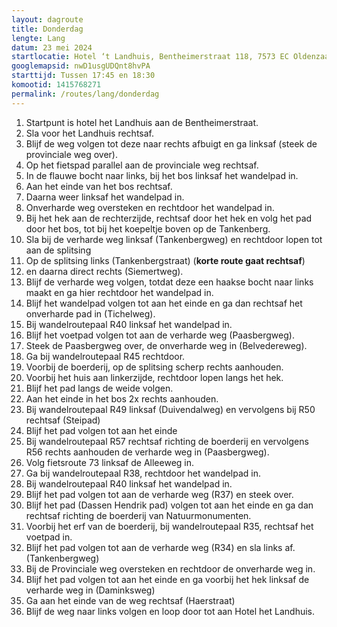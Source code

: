 ```yaml
---
layout: dagroute
title: Donderdag
lengte: Lang
datum: 23 mei 2024
startlocatie: Hotel ‘t Landhuis, Bentheimerstraat 118, 7573 EC Oldenzaal
googlemapsid: nwD1usgUDQnt8hvPA
starttijd: Tussen 17:45 en 18:30
komootid: 1415768271
permalink: /routes/lang/donderdag
---
```


1.	Startpunt is hotel het Landhuis aan de Bentheimerstraat. 
2.	Sla voor het Landhuis rechtsaf. 
3.	Blijf de weg volgen tot deze naar rechts afbuigt en ga linksaf (steek de provinciale weg over). 
4.	Op het fietspad parallel aan de provinciale weg rechtsaf. 
5.	In de flauwe bocht naar links, bij het bos linksaf het wandelpad in. 
6.	Aan het einde van het bos rechtsaf. 
7.	Daarna weer linksaf het wandelpad in. 
8.	Onverharde weg oversteken en rechtdoor het wandelpad in. 
9.	Bij het hek aan de rechterzijde, rechtsaf door het hek en volg het pad door het bos, tot bij het koepeltje boven op de Tankenberg. 
10.	Sla bij de verharde weg linksaf (Tankenbergweg) en rechtdoor lopen tot aan de splitsing  
11.	Op de splitsing links (Tankenbergstraat) (**korte route gaat rechtsaf**) 
12.	en daarna direct rechts (Siemertweg). 
13.	Blijf de verharde weg volgen, totdat deze een haakse bocht naar links maakt en ga hier rechtdoor het wandelpad in. 
14.	Blijf het wandelpad volgen tot aan het einde en ga dan rechtsaf het onverharde pad in (Tichelweg). 
15.	Bij wandelroutepaal R40 linksaf het wandelpad in.  
16.	Blijf het voetpad volgen tot aan de verharde weg (Paasbergweg). 
17.	Steek de Paasbergweg over, de onverharde weg in (Belvedereweg). 
18.	Ga bij wandelroutepaal R45 rechtdoor. 
19.	Voorbij de boerderij, op de splitsing scherp rechts aanhouden. 
20.	Voorbij het huis aan linkerzijde, rechtdoor lopen langs het hek. 
21.	Blijf het pad langs de weide volgen. 
22.	Aan het einde in het bos 2x rechts aanhouden. 
23.	Bij wandelroutepaal R49 linksaf (Duivendalweg) en vervolgens bij R50 rechtsaf (Steipad) 
24.	Blijf het pad volgen tot aan het einde 
25.	Bij wandelroutepaal R57 rechtsaf richting de boerderij en vervolgens R56 rechts aanhouden de verharde weg in (Paasbergweg). 
26.	Volg fietsroute 73 linksaf de Alleeweg in. 
27.	Ga bij wandelroutepaal R38, rechtdoor het wandelpad in. 
28.	Bij wandelroutepaal R40 linksaf het wandelpad in.  
29.	Blijf het pad volgen tot aan de verharde weg (R37) en steek over.  
30.	Blijf het pad (Dassen Hendrik pad) volgen tot aan het einde en ga dan rechtsaf richting de boerderij van Natuurmonumenten. 
31.	Voorbij het erf van de boerderij, bij wandelroutepaal R35, rechtsaf het voetpad in. 
32.	Blijf het pad volgen tot aan de verharde weg (R34) en sla links af.  (Tankenbergweg) 
33.	Bij de Provinciale weg oversteken en rechtdoor de onverharde weg in. 
34.	Blijf het pad volgen tot aan het einde en ga voorbij het hek linksaf de verharde weg in (Daminksweg)  
35.	Ga aan het einde van de weg rechtsaf (Haerstraat)  
36.	Blijf de weg naar links volgen en loop door tot aan Hotel het Landhuis.  